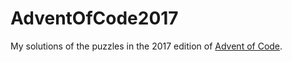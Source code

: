 # AdventOfCode2017

My solutions of the puzzles in the 2017 edition of [Advent of Code](https://adventofcode.com/2017).
